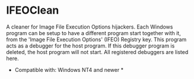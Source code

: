 # IFEOClean #

A cleaner for Image File Execution Options hijackers. Each Windows program can be setup to have a different program start together with it, from the 'Image File Execution Options' (IFEO) Registry key. This program acts as a debugger for the host program. If this debugger program is deleted, the host program will not start. All registered debuggers are listed here.

* Compatible with: Windows NT4 and newer *
